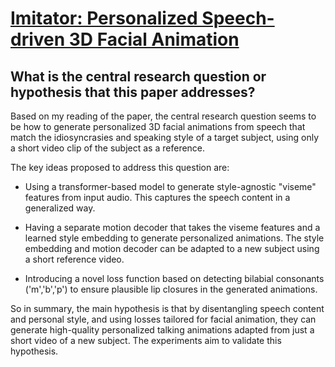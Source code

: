 # [Imitator: Personalized Speech-driven 3D Facial Animation](https://arxiv.org/abs/2301.00023)

## What is the central research question or hypothesis that this paper addresses?

 Based on my reading of the paper, the central research question seems to be how to generate personalized 3D facial animations from speech that match the idiosyncrasies and speaking style of a target subject, using only a short video clip of the subject as a reference. 

The key ideas proposed to address this question are:

- Using a transformer-based model to generate style-agnostic "viseme" features from input audio. This captures the speech content in a generalized way.

- Having a separate motion decoder that takes the viseme features and a learned style embedding to generate personalized animations. The style embedding and motion decoder can be adapted to a new subject using a short reference video.

- Introducing a novel loss function based on detecting bilabial consonants ('m','b','p') to ensure plausible lip closures in the generated animations.

So in summary, the main hypothesis is that by disentangling speech content and personal style, and using losses tailored for facial animation, they can generate high-quality personalized talking animations adapted from just a short video of a new subject. The experiments aim to validate this hypothesis.
